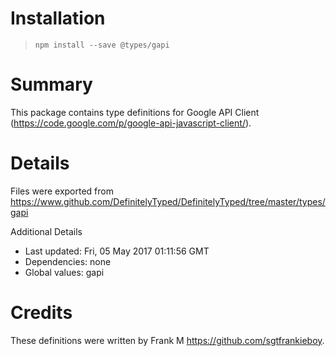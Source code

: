 # Installation
> `npm install --save @types/gapi`

# Summary
This package contains type definitions for Google API Client (https://code.google.com/p/google-api-javascript-client/).

# Details
Files were exported from https://www.github.com/DefinitelyTyped/DefinitelyTyped/tree/master/types/gapi

Additional Details
 * Last updated: Fri, 05 May 2017 01:11:56 GMT
 * Dependencies: none
 * Global values: gapi

# Credits
These definitions were written by Frank M <https://github.com/sgtfrankieboy>.
